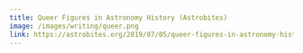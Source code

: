```yaml
---
title: Queer Figures in Astronomy History (Astrobites)
image: /images/writing/queer.png
link: https://astrobites.org/2019/07/05/queer-figures-in-astronomy-history/
---
```


